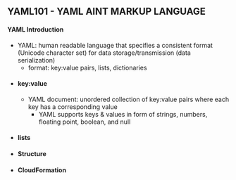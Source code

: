 ## YAML101 - YAML AINT MARKUP LANGUAGE ##

#### YAML Introduction ####
* YAML: human readable language that specifies a consistent format (Unicode character set) for data storage/transmission (data serialization)
  * format: key:value pairs, lists, dictionaries
* #### key:value ####
  * YAML document: unordered collection of key:value pairs where each key has a corresponding value
    * YAML supports keys & values in form of strings, numbers, floating point, boolean, and null 
* #### lists ####
* #### Structure ####
* #### CloudFormation ####
